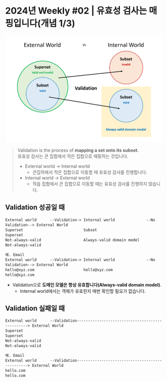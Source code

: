 # 2024년 Weekly #02 | 유효성 검사는 매핑입니다(개념 1/3)

![](./.images/2024-01-07-03-48-38.png)

> Validation is the process of **mapping a set onto its subset**.  
> 유효성 검사는 큰 집합에서 작은 집합으로 매핑하는 것입니다.
>
> - External world -> Internal world
>   - 큰집하에서 작은 집합으로 이동할 때 유효성 감사를 진행합니다.
> - Internal world -> External world
>   - 작읍 집합에서 큰 집합으로 이동할 때는 유효성 검사를 진행하지 않습니다.

## Validation 성공일 때
```shell
External world      --Validation-> Internal world              --No Validation--> External World
Superset                           Subset                                         Superset
Not-always-valid                   Always-valid domain model                      Not-always-valid
```
```
예. Email
External world      --Validation-> Internal world              --No Validation--> External World
hello@xyz.com                      hello@xyz.com                                  hello@xyz.com
```
- Validation으로 **도메인 모델은 항상 유효합니다(Always-valid domain model)**.
  - Internal world에서는 객체가 유효한지 매번 확인할 필요가 없습니다.

## Validation 실패일 때
```
External world      --Validation------------------------------------------------> External World
Superset                                                                          Superset
Not-always-valid                                                                  Not-always-valid
```
```
예. Email
External world      --Validation------------------------------------------------> External World
hello.com                                                                         hello.com
```

